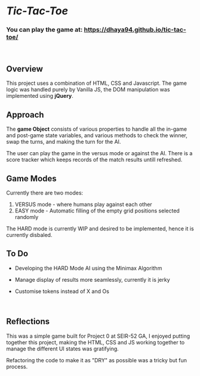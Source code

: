 # **_Tic-Tac-Toe_**

### You can play the game at: https://dhaya94.github.io/tic-tac-toe/

<br>

## **Overview**

This project uses a combination of HTML, CSS and Javascript. The game logic was handled purely by Vanilla JS, the DOM manipulation was implemented using **jQuery**.

## **Approach**

The **game Object** consists of various properties to handle all the in-game and post-game state variables, and various methods to check the winner, swap the turns, and making the turn for the AI.

The user can play the game in the versus mode or against the AI.
There is a score tracker which keeps records of the match results untill refreshed.

## **Game Modes**

Currently there are two modes:

1. VERSUS mode - where humans play against each other
2. EASY mode - Automatic filling of the empty grid positions selected randomly

The HARD mode is currently WIP and desired to be implemented, hence it is currently disbaled.

## **To Do**

- Developing the HARD Mode AI using the Minimax Algorithm
- Manage display of results more seamlessly, currently it is jerky
- Customise tokens instead of X and Os

  <br>

## **Reflections**

This was a simple game built for Project 0 at SEIR-52 GA,
I enjoyed putting together this project, making the HTML, CSS and JS working together to manage the different UI states was gratifying.

Refactoring the code to make it as "DRY" as possible was a tricky but fun process.
